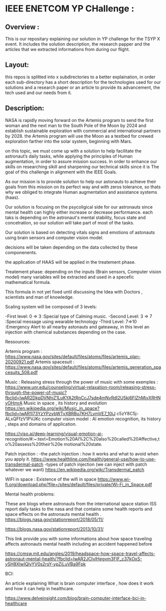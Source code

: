 # IEEE ENETCOM YP CHallenge :

## Overview :
This is our repositary explaining our solution in YP challenge for the TSYP X event. It includes the solution description, the research papper and the articles that we extracted informations from during our flight.

## Layout: 
this repos is splitted into x subdirectories to a better explaination, in order each sub-directory has a short description for the technologies used for our solutions and a research paper or an article to provide its advancement, the tech used and our needs from it.


## Description: 
NASA is rapidly moving forward on the Artemis program to send the
first woman and the next man to the South Pole of the Moon by 2024
and establish sustainable exploration with commercial and
international partners by 2028. the Artemis program will use the
Moon as a testbed for crewed exploration farther into the solar
system, beginning with Mars.

on this topic, we must come up with a solution to help facilitate the astronaut’s
daily tasks, while applying the principles of Human augmentation, in order to assure mission success. In order to enhance our skills on researching slkill and sharpening our technical skills since it is The goal of this challenge in alignment with the IEEE Goals.

As our mission is to provide solution to help our astonauts to achieve their goals from this mission on its perfect way and with zeros tolerance, so thats why we obliged to integrate Human augmentation and assistance systems (haas).

Our solution is focusing on the psycoligical side for our astronauts since mental health can highly either increase or decrease performance.
each taks is depending on the astronaut's mental stability, focus state and concetration, so our solution will take part of most of the tasks.

Our solution is based on detecting vitals signs and emotions of astonauts using brain sensors and computer vision model.

decisions will be taken depending on the data collected by these componenents. 

the application of HAAS will be applied in the treatement phase.

Treatement phase: depending on the inputs (Brain sensors, Computer vision model) many variables will be extracted and used in a specefic mathematical formula.

This formula in not yet fixed until discussing the Idea with Doctors , scientists and man of knowledge.

Scaling system will be composed of 3 levels:

-First level:   0 => 3  :Special type of Calming music.	
-Second Level:  3 => 7  :Special message using wearable technology
-Third Level:   7=>10   :Emergency Alert to all nearby astonauts and gateaway, in this level an injection with chemical substances depending on the case.

Ressources: 

Artemis program :
https://www.nasa.gov/sites/default/files/atoms/files/artemis_plan-20200921.pdf
Artemis spacesuit :
https://www.nasa.gov/sites/default/files/atoms/files/artemis_generation_spacesuits_508.pdf

Music :
  Releasing stress through the power of music with some exemples :
https://www.unr.edu/counseling/virtual-relaxation-room/releasing-stress-through-the-power-of-music?fbclid=IwAR2DkpDVNhiZ1LuKYA2tRnCcJ7sde4mNvRdl2U5kj6FlZhMiyXRHNyOHmrA
  Music in space , its history and evolution
https://en.wikipedia.org/wiki/Music_in_space?fbclid=IwAR1I73YzYPzybWTvXBRBu7KH7LvmVE7_10iJ
c5zY8C5j-ALxQFfzV1PVJKc
computer vision model :
AI emotion recognition, its history , steps and domains of application.

https://viso.ai/deep-learning/visual-emotion-ai-
recognition/#:~:text=Emotion%20AI%2C%20also%20called%20Affective,to%20assess%20their%20e
motional%20state.

Patch injection :
-the patch injection : how it works and what to avoid when you apply it.
https://www.healthline.com/health/general-use/how-to-use-transdermal-patch
-types of patch injection (we can inject with patch whatever we want)
https://en.wikipedia.org/wiki/Transdermal_patch

WIFI in space :
Existence of the wifi in space
https://www.wi-fi.org/download.php?file=/sites/default/files/private/Wi-Fi_in_Space.pdf

Mental health problems:


These are blogs where astronauts from the international space station ISS report daily tasks to the nasa and that contains some health reports and space effects on the astronauts  mental health .
https://blogs.nasa.gov/stationreport/2018/05/11/

https://blogs.nasa.gov/stationreport/2013/10/31/

This link provide you with some informations about how space traveling affects astronauts mental health including an accident happened before 

https://cmsw.mit.edu/angles/2019/headspace-how-space-travel-affects-astronaut-mental-health/?fbclid=IwAR2JCIvlHegvm3FIF_c37kOxS-ySH8XlwIQlvYV0s2rsY-ypZiLuVBa9Fpk

BCI:

An article explaining What is brain computer interface , how does it work and how it can help in healthcare.

https://www.delveinsight.com/blog/brain-computer-interface-bci-in-healthcare

